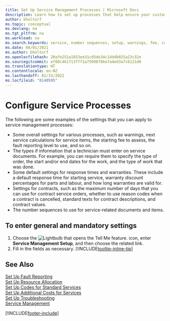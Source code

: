 ```yaml
---
title: Set Up Service Management Processes | Microsoft Docs
description: Learn how to set up processes that help ensure your customers are satisfied with your customer service.
author: bholtorf
ms.topic: conceptual
ms.devlang: na
ms.tgt_pltfrm: na
ms.workload: na
ms.search.keywords: service, number sequences, setup, warnings, fee, contracts, warranties
ms.date: 04/01/2021
ms.author: bholtorf
ms.openlocfilehash: 20afe251a1853ee31cd5de34c14ddb025a23c32e
ms.sourcegitcommit: ef80c461713fff1a75998766e7a4ed3a7c6121d0
ms.translationtype: HT
ms.contentlocale: en-NZ
ms.lasthandoff: 02/15/2022
ms.locfileid: "8140595"
---
```

# <a name="configure-service-processes"></a>Configure Service Processes
The following are some examples of the settings that you can apply to service management processes:  
  
* Some overall settings for various processes, such as warnings, next service calculations for service items, the starting fee to assess, the fault reporting level to use, and so on.  
* The types if information that a technician must enter on service documents. For example, you can require them to specify the type of order, the start and/or end dates for the work, and the type of work that was done.  
* Some default settings for response times and warranties. These include a default response time for starting service, warranty discount percentages for parts and labour, and how long warranties are valid for.  
* Settings for contracts, such as the maximum number of days that you can use for contract service orders, whether to use reason codes when a contract is cancelled, standard texts for contract descriptions, and contract values.  
* The number sequences to use for service-related documents and items.  

## <a name="to-enter-general-and-mandatory-settings"></a>To enter general and mandatory settings
1. Choose the ![Lightbulb that opens the Tell Me feature.](media/ui-search/search_small.png "Tell me what you want to do") icon, enter **Service Management Setup**, and then choose the related link.
2. Fill in the fields as necessary. [!INCLUDE[tooltip-inline-tip](includes/tooltip-inline-tip_md.md)]  

## <a name="see-also"></a>See Also  
[Set Up Fault Reporting](service-how-setup-fault-reporting.md)  
[Set Up Resource Allocation](service-how-setup-resource-allocation.md)  
[Set Up Codes for Standard Services](service-how-setup-service-coding.md)  
[Set Up Additional Costs for Services](service-how-setup-service-costs-pricing.md)  
[Set Up Troubleshooting](service-how-setup-troubleshooting.md)  
[Service Management](service-service.md)  


[!INCLUDE[footer-include](includes/footer-banner.md)]